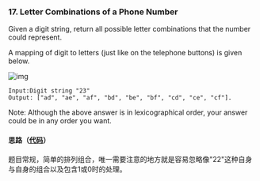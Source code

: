 ### 17. Letter Combinations of a Phone Number

Given a digit string, return all possible letter combinations that the number could represent.

A mapping of digit to letters (just like on the telephone buttons) is given below.

![img](http://upload.wikimedia.org/wikipedia/commons/thumb/7/73/Telephone-keypad2.svg/200px-Telephone-keypad2.svg.png)

```
Input:Digit string "23"
Output: ["ad", "ae", "af", "bd", "be", "bf", "cd", "ce", "cf"].
```
Note:
Although the above answer is in lexicographical order, your answer could be in any order you want.

#### 思路（[代码](https://github.com/sherlockyb/LeetCode/blob/master/src/main/java/org/sherlockyb/leetcode/math/LetterCombinationOfPhoneNumber/Solution.java)）

题目常规，简单的排列组合，唯一需要注意的地方就是容易忽略像"22"这种自身与自身的组合以及包含1或0时的处理。
